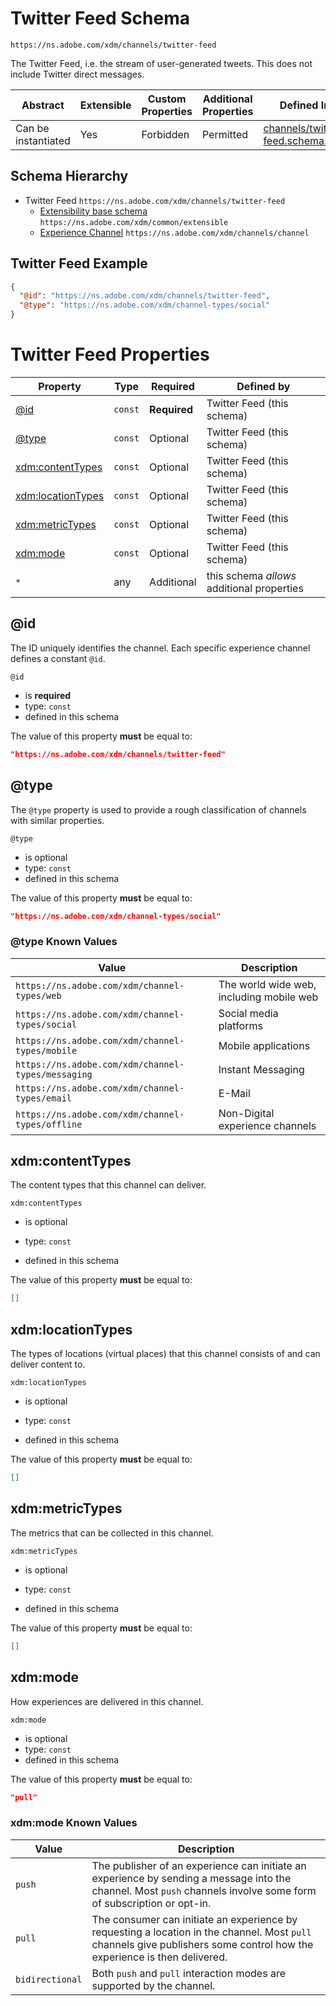 
# Twitter Feed Schema

```
https://ns.adobe.com/xdm/channels/twitter-feed
```

The Twitter Feed, i.e. the stream of user-generated tweets. This does not include Twitter direct messages.

| Abstract | Extensible | Custom Properties | Additional Properties | Defined In |
|----------|------------|-------------------|-----------------------|------------|
| Can be instantiated | Yes | Forbidden | Permitted | [channels/twitter-feed.schema.json](channels/twitter-feed.schema.json) |

## Schema Hierarchy

* Twitter Feed `https://ns.adobe.com/xdm/channels/twitter-feed`
  * [Extensibility base schema](../common/extensible.schema.md) `https://ns.adobe.com/xdm/common/extensible`
  * [Experience Channel](channel.schema.md) `https://ns.adobe.com/xdm/channels/channel`

## Twitter Feed Example
```json
{
  "@id": "https://ns.adobe.com/xdm/channels/twitter-feed",
  "@type": "https://ns.adobe.com/xdm/channel-types/social"
}
```

# Twitter Feed Properties

| Property | Type | Required | Defined by |
|----------|------|----------|------------|
| [@id](#@id) | `const` | **Required** | Twitter Feed (this schema) |
| [@type](#@type) | `const` | Optional | Twitter Feed (this schema) |
| [xdm:contentTypes](#xdmcontentTypes) | `const` | Optional | Twitter Feed (this schema) |
| [xdm:locationTypes](#xdmlocationTypes) | `const` | Optional | Twitter Feed (this schema) |
| [xdm:metricTypes](#xdmmetricTypes) | `const` | Optional | Twitter Feed (this schema) |
| [xdm:mode](#xdmmode) | `const` | Optional | Twitter Feed (this schema) |
| `*` | any | Additional | this schema *allows* additional properties |

## @id

The ID uniquely identifies the channel. Each specific experience channel defines a constant `@id`.

`@id`
* is **required**
* type: `const`
* defined in this schema

The value of this property **must** be equal to:

```json
"https://ns.adobe.com/xdm/channels/twitter-feed"
```





## @type

The `@type` property is used to provide a rough classification of channels with similar properties.

`@type`
* is optional
* type: `const`
* defined in this schema

The value of this property **must** be equal to:

```json
"https://ns.adobe.com/xdm/channel-types/social"
```


### @type Known Values
| Value | Description |
|-------|-------------|
| `https://ns.adobe.com/xdm/channel-types/web` | The world wide web, including mobile web |
| `https://ns.adobe.com/xdm/channel-types/social` | Social media platforms |
| `https://ns.adobe.com/xdm/channel-types/mobile` | Mobile applications |
| `https://ns.adobe.com/xdm/channel-types/messaging` | Instant Messaging |
| `https://ns.adobe.com/xdm/channel-types/email` | E-Mail |
| `https://ns.adobe.com/xdm/channel-types/offline` | Non-Digital experience channels |




## xdm:contentTypes

The content types that this channel can deliver.

`xdm:contentTypes`
* is optional
* type: `const`

* defined in this schema

The value of this property **must** be equal to:

```json
[]
```





## xdm:locationTypes

The types of locations (virtual places) that this channel consists of and can deliver content to.

`xdm:locationTypes`
* is optional
* type: `const`

* defined in this schema

The value of this property **must** be equal to:

```json
[]
```





## xdm:metricTypes

The metrics that can be collected in this channel.

`xdm:metricTypes`
* is optional
* type: `const`

* defined in this schema

The value of this property **must** be equal to:

```json
[]
```





## xdm:mode

How experiences are delivered in this channel.

`xdm:mode`
* is optional
* type: `const`
* defined in this schema

The value of this property **must** be equal to:

```json
"pull"
```


### xdm:mode Known Values
| Value | Description |
|-------|-------------|
| `push` | The publisher of an experience can initiate an experience by sending a message into the channel. Most `push` channels involve some form of subscription or opt-in. |
| `pull` | The consumer can initiate an experience by requesting a location in the channel. Most `pull` channels give publishers some control how the experience is then delivered. |
| `bidirectional` | Both `push` and `pull` interaction modes are supported by the channel. |



